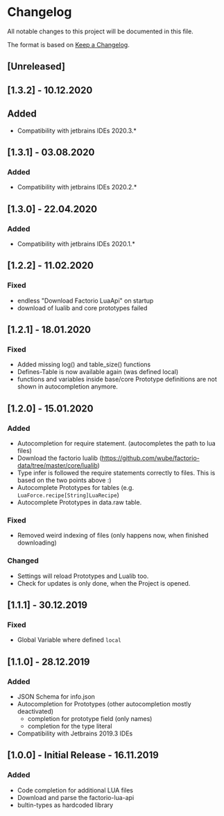 # Changelog
All notable changes to this project will be documented in this file.

The format is based on [Keep a Changelog](https://keepachangelog.com/en/1.0.0/).

## [Unreleased]

## [1.3.2] - 10.12.2020
## Added
- Compatibility with jetbrains IDEs 2020.3.*

## [1.3.1] - 03.08.2020
### Added
- Compatibility with jetbrains IDEs 2020.2.*

## [1.3.0] - 22.04.2020
### Added
- Compatibility with jetbrains IDEs 2020.1.*

## [1.2.2] - 11.02.2020
### Fixed
- endless "Download Factorio LuaApi" on startup
- download of lualib and core prototypes failed

## [1.2.1] - 18.01.2020
### Fixed
- Added missing log() and table_size() functions
- Defines-Table is now available again (was defined local)
- functions and variables inside base/core Prototype definitions are not shown in autocompletion anymore.

## [1.2.0] - 15.01.2020
### Added
- Autocompletion for require statement. (autocompletes the path to lua files)
- Download the factorio lualib (https://github.com/wube/factorio-data/tree/master/core/lualib)
- Type infer is followed the require statements correctly to files. This is based on the two points above :)
- Autocomplete Prototypes for tables (e.g. `LuaForce.recipe[String]LuaRecipe`)
- Autocomplete Prototypes in data.raw table.

### Fixed
- Removed weird indexing of files (only happens now, when finished downloading)

### Changed
- Settings will reload Prototypes and Lualib too.
- Check for updates is only done, when the Project is opened.

## [1.1.1] - 30.12.2019
### Fixed
- Global Variable where defined `local`

## [1.1.0] - 28.12.2019
### Added
- JSON Schema for info.json
- Autocompletion for Prototypes (other autocompletion mostly deactivated)
    - completion for prototype field (only names)
    - completion for the type literal
- Compatibility with Jetbrains 2019.3 IDEs

## [1.0.0] - Initial Release - 16.11.2019
### Added
- Code completion for additional LUA files
- Download and parse the factorio-lua-api
- bultin-types as hardcoded library
